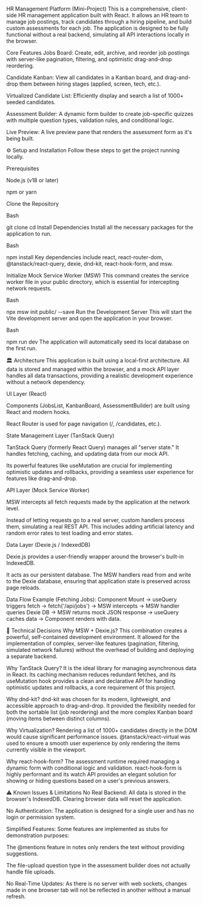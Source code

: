 HR Management Platform (Mini-Project)
This is a comprehensive, client-side HR management application built with React. It allows an HR team to manage job postings, track candidates through a hiring pipeline, and build custom assessments for each job. The application is designed to be fully functional without a real backend, simulating all API interactions locally in the browser.

Core Features
Jobs Board: Create, edit, archive, and reorder job postings with server-like pagination, filtering, and optimistic drag-and-drop reordering.

Candidate Kanban: View all candidates in a Kanban board, and drag-and-drop them between hiring stages (applied, screen, tech, etc.).

Virtualized Candidate List: Efficiently display and search a list of 1000+ seeded candidates.

Assessment Builder: A dynamic form builder to create job-specific quizzes with multiple question types, validation rules, and conditional logic.

Live Preview: A live preview pane that renders the assessment form as it's being built.

⚙️ Setup and Installation
Follow these steps to get the project running locally.

Prerequisites

Node.js (v18 or later)

npm or yarn

Clone the Repository

Bash

git clone <your-repository-url>
cd <repository-directory>
Install Dependencies
Install all the necessary packages for the application to run.

Bash

npm install
Key dependencies include react, react-router-dom, @tanstack/react-query, dexie, dnd-kit, react-hook-form, and msw.

Initialize Mock Service Worker (MSW)
This command creates the service worker file in your public directory, which is essential for intercepting network requests.

Bash

npx msw init public/ --save
Run the Development Server
This will start the Vite development server and open the application in your browser.

Bash

npm run dev
The application will automatically seed its local database on the first run.

🏛️ Architecture
This application is built using a local-first architecture. All data is stored and managed within the browser, and a mock API layer handles all data transactions, providing a realistic development experience without a network dependency.

UI Layer (React)

Components (JobsList, KanbanBoard, AssessmentBuilder) are built using React and modern hooks.

React Router is used for page navigation (/, /candidates, etc.).

State Management Layer (TanStack Query)

TanStack Query (formerly React Query) manages all "server state." It handles fetching, caching, and updating data from our mock API.

Its powerful features like useMutation are crucial for implementing optimistic updates and rollbacks, providing a seamless user experience for features like drag-and-drop.

API Layer (Mock Service Worker)

MSW intercepts all fetch requests made by the application at the network level.

Instead of letting requests go to a real server, custom handlers process them, simulating a real REST API. This includes adding artificial latency and random error rates to test loading and error states.

Data Layer (Dexie.js / IndexedDB)

Dexie.js provides a user-friendly wrapper around the browser's built-in IndexedDB.

It acts as our persistent database. The MSW handlers read from and write to the Dexie database, ensuring that application state is preserved across page reloads.

Data Flow Example (Fetching Jobs):
Component Mount → useQuery triggers fetch → fetch('/api/jobs') → MSW intercepts → MSW handler queries Dexie DB → MSW returns mock JSON response → useQuery caches data → Component renders with data.

🧠 Technical Decisions
Why MSW + Dexie.js?
This combination creates a powerful, self-contained development environment. It allowed for the implementation of complex, server-like features (pagination, filtering, simulated network failures) without the overhead of building and deploying a separate backend.

Why TanStack Query?
It is the ideal library for managing asynchronous data in React. Its caching mechanism reduces redundant fetches, and its useMutation hook provides a clean and declarative API for handling optimistic updates and rollbacks, a core requirement of this project.

Why dnd-kit?
dnd-kit was chosen for its modern, lightweight, and accessible approach to drag-and-drop. It provided the flexibility needed for both the sortable list (job reordering) and the more complex Kanban board (moving items between distinct columns).

Why Virtualization?
Rendering a list of 1000+ candidates directly in the DOM would cause significant performance issues. @tanstack/react-virtual was used to ensure a smooth user experience by only rendering the items currently visible in the viewport.

Why react-hook-form?
The assessment runtime required managing a dynamic form with conditional logic and validation. react-hook-form is highly performant and its watch API provides an elegant solution for showing or hiding questions based on a user's previous answers.

⚠️ Known Issues & Limitations
No Real Backend: All data is stored in the browser's IndexedDB. Clearing browser data will reset the application.

No Authentication: The application is designed for a single user and has no login or permission system.

Simplified Features: Some features are implemented as stubs for demonstration purposes:

The @mentions feature in notes only renders the text without providing suggestions.

The file-upload question type in the assessment builder does not actually handle file uploads.

No Real-Time Updates: As there is no server with web sockets, changes made in one browser tab will not be reflected in another without a manual refresh.
